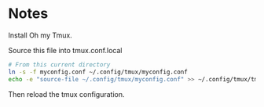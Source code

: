 # Notes

Install Oh my Tmux.

Source this file into tmux.conf.local

```bash
# From this current directory
ln -s -f myconfig.conf ~/.config/tmux/myconfig.conf
echo -e "source-file ~/.config/tmux/myconfig.conf" >> ~/.config/tmux/tmux.conf.local
```

Then reload the tmux configuration.
